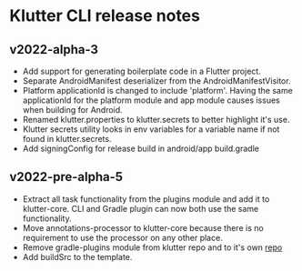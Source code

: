 # Klutter CLI release notes

## v2022-alpha-3
- Add support for generating boilerplate code in a Flutter project.
- Separate AndroidManifest deserializer from the AndroidManifestVisitor.
- Platform applicationId is changed to include 'platform'. Having the same applicationId for the platform module 
and app module causes issues when building for Android.
- Renamed klutter.properties to klutter.secrets to better highlight it's use.
- Klutter secrets utility looks in env variables for a variable name if not found in klutter.secrets.
- Add signingConfig for release build in android/app build.gradle

## v2022-pre-alpha-5
- Extract all task functionality from the plugins module and add it to klutter-core. CLI and Gradle plugin can now both use the same functionality.
- Move annotations-processor to klutter-core because there is no requirement to use the processor on any other place.
- Remove gradle-plugins module from klutter repo and to it's own [repo](https://github.com/buijs-dev/klutter-gradle)
- Add buildSrc to the template.
